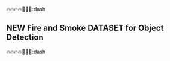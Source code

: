 :fire::fire::fire::fire::dash::dash::dash::dash
## NEW Fire and Smoke DATASET for Object Detection
:fire::fire::fire::fire::dash::dash::dash::dash

 
